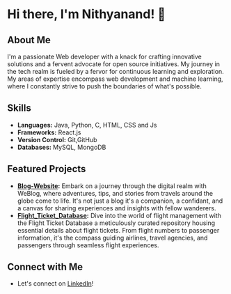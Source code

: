 # Hi there, I'm Nithyanand! 👋

## About Me
I'm a passionate Web developer with a knack for crafting innovative solutions and a fervent advocate for open source initiatives. My journey in the tech realm is fueled by a fervor for continuous learning and exploration. My areas of expertise encompass web development and machine learning, where I constantly strive to push the boundaries of what's possible.

## Skills
- **Languages:** Java, Python, C, HTML, CSS and Js
- **Frameworks:** React.js
- **Version Control:** Git,GitHub
- **Databases:** MySQL, MongoDB

## Featured Projects
- **[Blog-Website](https://github.com/Nithyanandb/WeBlog):** Embark on a journey through the digital realm with WeBlog, where adventures, tips, and stories from travels around the globe come to life. It's not just a blog it's a companion, a confidant, and a canvas for sharing experiences and insights with fellow wanderers.
- **[Flight_Ticket_Database](https://github.com/Nithyanandb/Flight_Ticket_Database):** Dive into the world of flight management with the Flight Ticket Database a meticulously curated repository housing essential details about flight tickets. From flight numbers to passenger information, it's the compass guiding airlines, travel agencies, and passengers through seamless flight experiences.

## Connect with Me
- Let's connect on [LinkedIn](https://www.linkedin.com/in/nithyanand-b-6aa0a2220)!
